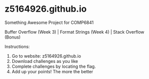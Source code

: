 # z5164926.github.io
Something Awesome Project for COMP6841

Buffer Overflow (Week 3) | Format Strings (Week 4) | Stack Overflow (Bonus)

Instructions:
1. Go to website: z5164926.github.io
2. Download challenges as you like
3. Complete challenges by locating the flag. 
4. Add up your points! The more the better
